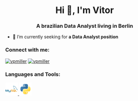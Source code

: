 <h1 align="center">Hi 👋, I'm Vitor</h1>
<h3 align="center">A brazilian Data Analyst living in Berlin</h3>

- 🔭 I’m currently seeking for **a Data Analyst position**

<h3 align="left">Connect with me:</h3>
<p align="left">
<a href="https://linkedin.com/in/vpmiller" target="blank"><img align="center" src="https://raw.githubusercontent.com/rahuldkjain/github-profile-readme-generator/master/src/images/icons/Social/linked-in-alt.svg" alt="vpmiller" height="30" width="40" /></a>
<a href="https://instagram.com/vpmiller" target="blank"><img align="center" src="https://raw.githubusercontent.com/rahuldkjain/github-profile-readme-generator/master/src/images/icons/Social/instagram.svg" alt="vpmiller" height="30" width="40" /></a>
</p>

<h3 align="left">Languages and Tools:</h3>
<p align="left"> <a href="https://www.mysql.com/" target="_blank" rel="noreferrer"> <img src="https://raw.githubusercontent.com/devicons/devicon/master/icons/mysql/mysql-original-wordmark.svg" alt="mysql" width="40" height="40"/> </a> <a href="https://www.python.org" target="_blank" rel="noreferrer"> <img src="https://raw.githubusercontent.com/devicons/devicon/master/icons/python/python-original.svg" alt="python" width="40" height="40"/> </a> </p>
